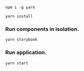 `npm i -g yarn`

`yarn install`

### Run components in isolation.

`yarn storybook`


### Run application.

`yarn start`